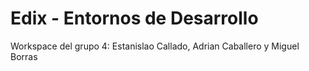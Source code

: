 # Edix - Entornos de Desarrollo
Workspace del grupo 4: Estanislao Callado, Adrian Caballero y Miguel Borras
